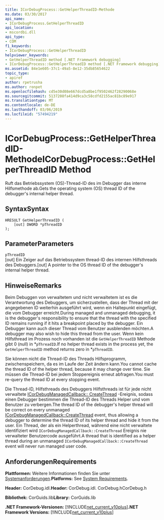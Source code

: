 ```yaml
---
title: ICorDebugProcess::GetHelperThreadID-Methode
ms.date: 03/30/2017
api_name:
- ICorDebugProcess.GetHelperThreadID
api_location:
- mscordbi.dll
api_type:
- COM
f1_keywords:
- ICorDebugProcess::GetHelperThreadID
helpviewer_keywords:
- GetHelperThreadID method [.NET Framework debugging]
- ICorDebugProcess::GetHelperThreadID method [.NET Framework debugging]
ms.assetid: 84e1e605-37c1-49a5-8e12-35db85654622
topic_type:
- apiref
author: rpetrusha
ms.author: ronpet
ms.openlocfilehash: cd5e30d08e667dcd5a8be1f9502462f28290068e
ms.sourcegitcommit: 5137208fa414d9ca3c58cdfd2155ac81bc89e917
ms.translationtype: MT
ms.contentlocale: de-DE
ms.lasthandoff: 03/06/2019
ms.locfileid: "57494219"
---
```

# <a name="icordebugprocessgethelperthreadid-method"></a><span data-ttu-id="a74d1-102">ICorDebugProcess::GetHelperThreadID-Methode</span><span class="sxs-lookup"><span data-stu-id="a74d1-102">ICorDebugProcess::GetHelperThreadID Method</span></span>
<span data-ttu-id="a74d1-103">Ruft das Betriebssystem (OS)-Thread-ID des im Debugger das interne Hilfsmethode ab.</span><span class="sxs-lookup"><span data-stu-id="a74d1-103">Gets the operating system (OS) thread ID of the debugger's internal helper thread.</span></span>  
  
## <a name="syntax"></a><span data-ttu-id="a74d1-104">Syntax</span><span class="sxs-lookup"><span data-stu-id="a74d1-104">Syntax</span></span>  
  
```  
HRESULT GetHelperThreadID (  
    [out] DWORD *pThreadID  
);  
```  
  
## <a name="parameters"></a><span data-ttu-id="a74d1-105">Parameter</span><span class="sxs-lookup"><span data-stu-id="a74d1-105">Parameters</span></span>  
 `pThreadID`  
 <span data-ttu-id="a74d1-106">[out] Ein Zeiger auf das Betriebssystem thread-ID des internen Hilfsthreads des Debuggers.</span><span class="sxs-lookup"><span data-stu-id="a74d1-106">[out] A pointer to the OS thread ID of the debugger's internal helper thread.</span></span>  
  
## <a name="remarks"></a><span data-ttu-id="a74d1-107">Hinweise</span><span class="sxs-lookup"><span data-stu-id="a74d1-107">Remarks</span></span>  
 <span data-ttu-id="a74d1-108">Beim Debuggen von verwaltetem und nicht verwaltetem ist es die Verantwortung des Debuggers, um sicherzustellen, dass der Thread mit der angegebenen ID weiterhin ausgeführt wird, wenn ein Haltepunkt eingefügt, die vom Debugger erreicht.</span><span class="sxs-lookup"><span data-stu-id="a74d1-108">During managed and unmanaged debugging, it is the debugger's responsibility to ensure that the thread with the specified ID remains running if it hits a breakpoint placed by the debugger.</span></span> <span data-ttu-id="a74d1-109">Ein Debugger kann auch dieser Thread vom Benutzer ausblenden möchten.</span><span class="sxs-lookup"><span data-stu-id="a74d1-109">A debugger may also wish to hide this thread from the user.</span></span> <span data-ttu-id="a74d1-110">Wenn kein Hilfsthread im Prozess noch vorhanden ist die `GetHelperThreadID` Methode gibt 0 (null) in \*`pThreadID`.</span><span class="sxs-lookup"><span data-stu-id="a74d1-110">If no helper thread exists in the process yet, the `GetHelperThreadID` method returns zero in \*`pThreadID`.</span></span>  
  
 <span data-ttu-id="a74d1-111">Sie können nicht die Thread-ID des Threads Hilfsprogramm, zwischenspeichern, da es im Laufe der Zeit ändern kann.</span><span class="sxs-lookup"><span data-stu-id="a74d1-111">You cannot cache the thread ID of the helper thread, because it may change over time.</span></span> <span data-ttu-id="a74d1-112">Sie müssen die Thread-ID bei jedem Stoppereignis erneut abfragen.</span><span class="sxs-lookup"><span data-stu-id="a74d1-112">You must re-query the thread ID at every stopping event.</span></span>  
  
 <span data-ttu-id="a74d1-113">Die Thread-ID, Hilfsthreads des Debuggers Hilfsthreads ist für jede nicht verwaltete [ICorDebugManagedCallback:: CreateThread](../../../../docs/framework/unmanaged-api/debugging/icordebugmanagedcallback-createthread-method.md) -Ereignis, sodass einen Debugger bestimmen die Thread-ID des Threads Helper und vom Benutzer zu verbergen.</span><span class="sxs-lookup"><span data-stu-id="a74d1-113">The thread ID of the debugger's helper thread will be correct on every unmanaged [ICorDebugManagedCallback::CreateThread](../../../../docs/framework/unmanaged-api/debugging/icordebugmanagedcallback-createthread-method.md) event, thus allowing a debugger to determine the thread ID of its helper thread and hide it from the user.</span></span> <span data-ttu-id="a74d1-114">Ein Thread, der als ein Helperthread, während eine nicht verwaltete identifiziert wird `ICorDebugManagedCallback::CreateThread` Ereignis nie verwalteter Benutzercode ausgeführt.</span><span class="sxs-lookup"><span data-stu-id="a74d1-114">A thread that is identified as a helper thread during an unmanaged `ICorDebugManagedCallback::CreateThread` event will never run managed user code.</span></span>  
  
## <a name="requirements"></a><span data-ttu-id="a74d1-115">Anforderungen</span><span class="sxs-lookup"><span data-stu-id="a74d1-115">Requirements</span></span>  
 <span data-ttu-id="a74d1-116">**Plattformen:** Weitere Informationen finden Sie unter [Systemanforderungen](../../../../docs/framework/get-started/system-requirements.md).</span><span class="sxs-lookup"><span data-stu-id="a74d1-116">**Platforms:** See [System Requirements](../../../../docs/framework/get-started/system-requirements.md).</span></span>  
  
 <span data-ttu-id="a74d1-117">**Header:** CorDebug.idl.</span><span class="sxs-lookup"><span data-stu-id="a74d1-117">**Header:** CorDebug.idl.</span></span> <span data-ttu-id="a74d1-118">CorDebug.h</span><span class="sxs-lookup"><span data-stu-id="a74d1-118">CorDebug.h</span></span>  
  
 <span data-ttu-id="a74d1-119">**Bibliothek:** CorGuids.lib</span><span class="sxs-lookup"><span data-stu-id="a74d1-119">**Library:** CorGuids.lib</span></span>  
  
 <span data-ttu-id="a74d1-120">**.NET Framework-Versionen:** [!INCLUDE[net_current_v10plus](../../../../includes/net-current-v10plus-md.md)]</span><span class="sxs-lookup"><span data-stu-id="a74d1-120">**.NET Framework Versions:** [!INCLUDE[net_current_v10plus](../../../../includes/net-current-v10plus-md.md)]</span></span>
